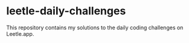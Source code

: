 # leetle-daily-challenges
This repository contains my solutions to the daily coding challenges on Leetle.app.
